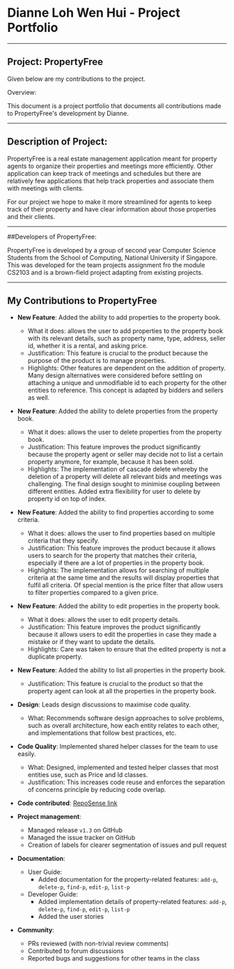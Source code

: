 # Dianne Loh Wen Hui - Project Portfolio
___
## Project: PropertyFree

Given below are my contributions to the project.

Overview:

This document is a project portfolio that documents all contributions made to PropertyFree's development by Dianne.
___

## Description of Project:

PropertyFree is a real estate management application meant for property agents to organize their properties and meetings more efficiently.
Other application can keep track of meetings and schedules but there are relatively few applications that help track properties 
and associate them with meetings with clients.

For our project we hope to make it more streamlined for agents to keep track of their property and have clear information about those properties
and their clients.
___

##Developers of PropertyFree:

PropertyFree is developed by a group of second year Computer Science Students from the School of Computing, National
University if Singapore. This was developed for the team projects assignment fro the module CS2103 and is a
brown-field project adapting from existing projects.
___

## My Contributions to PropertyFree  

* **New Feature**: Added the ability to add properties to the property book.
  * What it does: allows the user to add properties to the property book with its relevant details, such as property name, type, address, seller id, whether it is a rental, and asking price.
  * Justification: This feature is crucial to the product because the purpose of the product is to manage properties.
  * Highlights: Other features are dependent on the addition of property. Many design alternatives were considered before settling on attaching a unique and unmodifiable id to each property for the other entities to reference. This concept is adapted by bidders and sellers as well. 

* **New Feature**: Added the ability to delete properties from the property book.
  * What it does: allows the user to delete properties from the property book.
  * Justification: This feature improves the product significantly because the property agent or seller may decide not to list a certain property anymore, for example, because it has been sold.  
  * Highlights: The implementation of cascade delete whereby the deletion of a property will delete all relevant bids and meetings was challenging. The final design sought to minimise coupling between different entities.  Added extra flexibility for user to delete by property id on top of index.     

* **New Feature**: Added the ability to find properties according to some criteria.
  * What it does: allows the user to find properties based on multiple criteria that they specify.
  * Justification: This feature improves the product because it allows users to search for the property that matches their criteria, especially if there are a lot of properties in the property book.
  * Highlights: The implementation allows for searching of multiple criteria at the same time and the results will display properties that fulfil all criteria. Of special mention is the price filter that allow users to filter properties compared to a given price.  
  
* **New Feature**: Added the ability to edit properties in the property book.
  * What it does: allows the user to edit property details.
  * Justification: This feature improves the product significantly because it allows users to edit the properties in case they made a mistake or if they want to update the details.
  * Highlights: Care was taken to ensure that the edited property is not a duplicate property.
  
* **New Feature**: Added the ability to list all properties in the property book.
  * Justification: This feature is crucial to the product so that the property agent can look at all the properties in the property book.

* **Design**: Leads design discussions to maximise code quality.  
    * What: Recommends software design approaches to solve problems, such as overall architecture, how each entity relates to each other, and implementations that follow best practices, etc.
  
* **Code Quality**: Implemented shared helper classes for the team to use easily.  
    * What: Designed, implemented and tested helper classes that most entities use, such as Price and Id classes.  
    * Justification: This increases code reuse and enforces the separation of concerns principle by reducing code overlap.  

* **Code contributed**: [RepoSense link](https://nus-cs2103-ay2021s1.github.io/tp-dashboard/#breakdown=true&search=dianne&sort=groupTitle&sortWithin=title&since=2020-08-14&timeframe=commit&mergegroup=&groupSelect=groupByRepos&checkedFileTypes=docs~functional-code~test-code~other&tabOpen=true&tabType=authorship&tabAuthor=dianneloh9&tabRepo=AY2021S1-CS2103-W14-1%2Ftp%5Bmaster%5D&authorshipIsMergeGroup=false&authorshipFileTypes=docs~functional-code~test-code)

* **Project management**:
  * Managed release `v1.3` on GitHub
  * Managed the issue tracker on GitHub
  * Creation of labels for clearer segmentation of issues and pull request

* **Documentation**:
  * User Guide:
    * Added documentation for the property-related features: `add-p`, `delete-p`, `find-p`, `edit-p`, `list-p`
  * Developer Guide:
    * Added implementation details of property-related features: `add-p`, `delete-p`, `find-p`, `edit-p`, `list-p`  
    * Added the user stories  

* **Community**:
  * PRs reviewed (with non-trivial review comments)  
  * Contributed to forum discussions  
  * Reported bugs and suggestions for other teams in the class 

